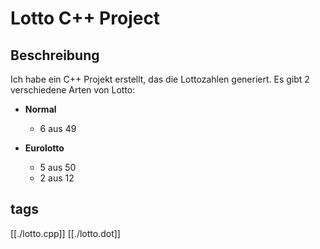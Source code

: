 
# Lotto C++ Project

## Beschreibung

Ich habe ein C++ Projekt erstellt, das die Lottozahlen generiert.
Es gibt 2 verschiedene Arten von Lotto:

- **Normal**
  - 6 aus 49
  
- **Eurolotto**
  - 5 aus 50
  - 2 aus 12

## tags

[[./lotto.cpp]]
[[./lotto.dot]]
